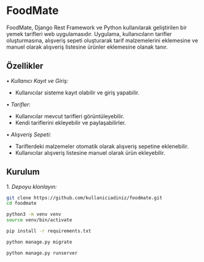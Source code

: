# FoodMate

FoodMate, Django Rest Framework ve Python kullanılarak geliştirilen bir yemek tarifleri web uygulamasıdır. Uygulama, kullanıcıların tarifler oluşturmasına, alışveriş sepeti oluşturarak tarif malzemelerini eklemesine ve manuel olarak alışveriş listesine ürünler eklemesine olanak tanır.

## Özellikler

•⁠  ⁠*Kullanıcı Kayıt ve Giriş:*
  - Kullanıcılar sisteme kayıt olabilir ve giriş yapabilir.
  
•⁠  ⁠*Tarifler:*
  - Kullanıcılar mevcut tarifleri görüntüleyebilir.
  - Kendi tariflerini ekleyebilir ve paylaşabilirler.
  
•⁠  ⁠*Alışveriş Sepeti:*
  - Tariflerdeki malzemeler otomatik olarak alışveriş sepetine eklenebilir.
  - Kullanıcılar alışveriş listesine manuel olarak ürün ekleyebilir.

## Kurulum

1.⁠ ⁠*Depoyu klonlayın:*

   ```bash
   git clone https://github.com/kullaniciadiniz/foodmate.git
   cd foodmate

python3 -m venv venv
source venv/bin/activate

pip install -r requirements.txt

python manage.py migrate

python manage.py runserver
